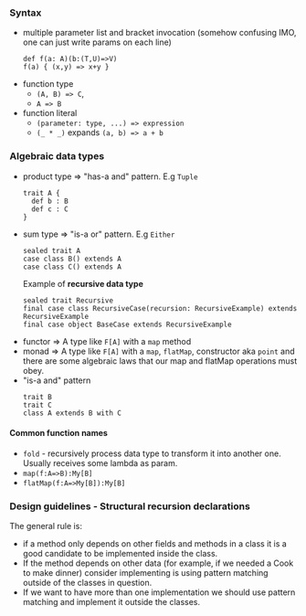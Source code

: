 ### Syntax ###

 * multiple parameter list and bracket invocation (somehow confusing IMO, one can just write params on each line)
   ```
   def f(a: A)(b:(T,U)=>V) 
   f(a) { (x,y) => x+y }
   ```
 * function type 
   * `(A, B) => C`, 
   * `A => B`   
 * function literal 
   * `(parameter: type, ...) => expression`
   * `(_ * _)` expands `(a, b) => a + b`
   
### Algebraic data types ###


* product type => "has-a and" pattern. E.g `Tuple`
   ```
   trait A {
     def b : B
     def c : C
   }
   ```
* sum type => "is-a or" pattern. E.g `Either`
   ```
   sealed trait A
   case class B() extends A
   case class C() extends A
   ```
   Example of **recursive data type**
   ```
   sealed trait Recursive
   final case class RecursiveCase(recursion: RecursiveExample) extends RecursiveExample
   final case object BaseCase extends RecursiveExample
   ```
* functor => A type like `F[A]` with a `map` method
* monad => A type like `F[A]` with a `map`, `flatMap`, constructor aka `point` and there are some algebraic laws that our map and flatMap operations must obey.
* "is-a and" pattern
   ```
   trait B
   trait C
   class A extends B with C
   ```

#### Common function names ####
  * `fold` - recursively process data type to transform it into another one. Usually receives some lambda as param.
  * `map(f:A=>B):My[B]`
  * `flatMap(f:A=>My[B]):My[B]`


### Design guidelines - Structural recursion declarations ###

The general rule is: 
* if a method only depends on other fields and methods in a class it is a good candidate to be implemented inside the class. 
* If the method depends on other data (for example, if we needed a Cook to make dinner) consider implementing is using pattern matching outside of the classes in question. 
* If we want to have more than one implementation we should use pattern matching and implement it outside the classes.

